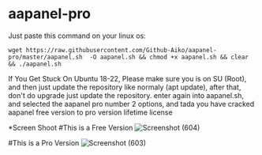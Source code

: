 # aapanel-pro
Just paste this command on your linux os:
```
wget https://raw.githubusercontent.com/Github-Aiko/aapanel-pro/master/aapanel.sh  -O aapanel.sh && chmod +x aapanel.sh && clear && ./aapanel.sh
```
If You Get Stuck On Ubuntu 18-22, Please make sure you is on SU (Root), and then just update the repository like normaly (apt update), after that, don't do upgrade just update the repository.
enter again into aapanel.sh, and selected the aapanel pro number 2 options, and tada you have cracked aapanel free version to pro version lifetime license

*Screen Shoot
#This is a Free Version ![Screenshot (604)](https://github.com/anjasamar/aapanel-pro/assets/21999640/1a034681-f611-4810-9709-1732ba3b182b) 

#This is a Pro Version ![Screenshot (603)](https://github.com/anjasamar/aapanel-pro/assets/21999640/0b0120a7-66c4-4d9d-b1c7-8d72f9599737) 

